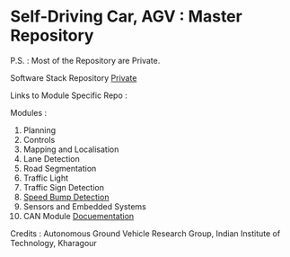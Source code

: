 # Self-Driving Car, AGV : Master Repository

P.S. : Most of the Repository are Private. 

Software Stack Repository [Private](https://github.com/AGV-IIT-KGP/mahindra_e20)

Links to Module Specific Repo : 

Modules :
1. Planning
2. Controls
3. Mapping and Localisation
4. Lane Detection
5. Road Segmentation
6. Traffic Light
7. Traffic Sign Detection
8. [Speed Bump Detection](https://github.com/AGV-IIT-KGP/Mahindra-Speed-Bump-Detection)
9. Sensors and Embedded Systems
10. CAN Module [Docuementation](https://docs.google.com/document/d/1V-D0zt91xsXkLREZtW8yMn8hd-8KXD2_wTG5CpZry_M/edit)

Credits : 
Autonomous Ground Vehicle Research Group, Indian Institute of Technology, Kharagour
